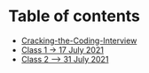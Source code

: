 # Table of contents

* [Cracking-the-Coding-Interview](README.md)
* [Class 1 -&gt; 17 July 2021](class-1-greater-than-17-july-2021.md)
* [Class 2 --&gt; 31 July 2021](class-2-greater-than-31-july-2021.md)

